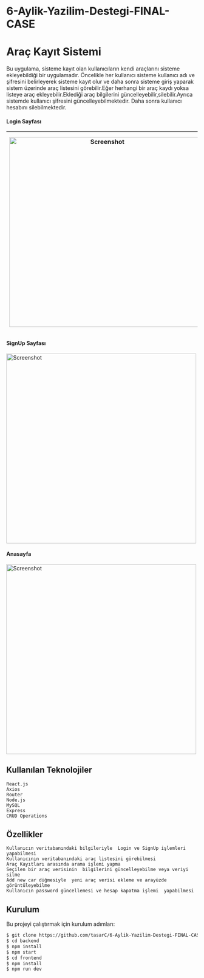 # 6-Aylik-Yazilim-Destegi-FINAL-CASE
# Araç Kayıt Sistemi


 Bu uygulama, sisteme kayıt olan kullanıcıların kendi araçlarını sisteme ekleyebildiği bir uygulamadır. Öncelikle her kullanıcı sisteme kullanıcı adı ve şifresini belirleyerek sisteme kayıt olur ve daha sonra sisteme giriş yaparak sistem üzerinde araç  listesini görebilir.Eğer herhangi bir araç kaydı yoksa listeye araç ekleyebilir.Eklediği araç bilgilerini güncelleyebilir,silebilir.Ayrıca  sistemde kullanıcı şifresini güncelleyebilmektedir. Daha sonra kullanıcı hesabını silebilmektedir.
 
 #### Login Sayfası
|<img src="https://github.com/tasarC/6-Aylik-Yazilim-Destegi-FINAL-CASE/assets/81915186/d3795b3c-1160-44ea-904b-8068c5d5db85" alt="Screenshot" width="500"> | <img src="https://github.com/tasarC/6-Aylik-Yazilim-Destegi-FINAL-CASE/assets/81915186/2e0e6510-cd57-4849-a740-096f20060900" alt="Screenshot" width="500"> | <img src="https://github.com/tasarC/6-Aylik-Yazilim-Destegi-FINAL-CASE/assets/81915186/d59f7f89-8022-4810-a335-8427c4d87702" alt="Screenshot" width="500">>|
|:---:|:---:|:---:|




#### SignUp Sayfası
<img src="https://github.com/tasarC/6-Aylik-Yazilim-Destegi-FINAL-CASE/assets/81915186/d3795b3c-1160-44ea-904b-8068c5d5db85" alt="Screenshot" width="500">


#### Anasayfa
<img src="https://user-images.githubusercontent.com/81915186/235326811-9db64ff0-8fc9-490f-b7d0-c57ed346d14e.png" alt="Screenshot" width="500">

## Kullanılan Teknolojiler

    React.js
    Axios
    Router
    Node.js
    MySQL
    Express
    CRUD Operations
    
    
## Özellikler

    Kullanıcın veritabanındaki bilgileriyle  Login ve SignUp işlemleri yapabilmesi
    Kullanıcının veritabanındaki araç listesini görebilmesi
    Araç Kayıtları arasında arama işlemi yapma
    Seçilen bir araç verisinin  bilgilerini güncelleyebilme veya veriyi silme 
    Add new car düğmesiyle  yeni araç verisi ekleme ve arayüzde görüntüleyebilme
    Kullanıcın password güncellemesi ve hesap kapatma işlemi  yapabilmesi

## Kurulum

Bu projeyi çalıştırmak için kurulum adımları:

```sh
$ git clone https://github.com/tasarC/6-Aylik-Yazilim-Destegi-FINAL-CASE.git
$ cd backend
$ npm install
$ npm start
$ cd frontend
$ npm install
$ npm run dev




